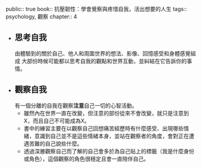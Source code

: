 public:: true
book:: 抗壓韌性：學會覺察與疼惜自我，活出想要的人生
tags:: psychology, 觀察
chapter:: 4

- ## 思考自我
  由體驗到的關於自己、他人和周圍世界的想法、影像、回憶感受和身體感覺組成
  大部份時候可能都以思考自我的觀點和世界互動，並糾結在它告訴你的事情。
- ## 觀察自我
  有一個分離的自我在觀察**注意**自己一切的心智活動。
	- 雖然內在世界一直在改變，但注意的部份從來不會改變，就只是注意到X，而且自己不可能成為X。
	- 書中的練習主要在以觀察自己回想痛苦經歷時有什麼感受、出現哪些情緒，意識到自己並不是這些情緒本身，並站在觀察者的角度，會對正在遭遇苦難的自己說些什麼。
	- 透過深層觀察自己而了解的自己會多於為自己貼上的標籤（我是什麼身份或角色），這個觀察的角色很穩定且會一直陪伴自己。